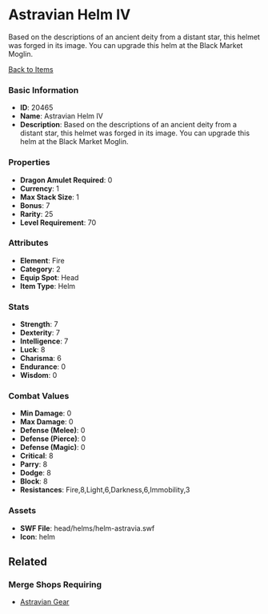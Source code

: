 # Astravian Helm IV

Based on the descriptions of an ancient deity from a distant star, this helmet was forged in its image. You can upgrade this helm at the Black Market Moglin.

[Back to Items](../items.md)

### Basic Information

- **ID**: 20465
- **Name**: Astravian Helm IV
- **Description**: Based on the descriptions of an ancient deity from a distant star, this helmet was forged in its image. You can upgrade this helm at the Black Market Moglin.

### Properties

- **Dragon Amulet Required**: 0
- **Currency**: 1
- **Max Stack Size**: 1
- **Bonus**: 7
- **Rarity**: 25
- **Level Requirement**: 70

### Attributes

- **Element**: Fire
- **Category**: 2
- **Equip Spot**: Head
- **Item Type**: Helm

### Stats

- **Strength**: 7
- **Dexterity**: 7
- **Intelligence**: 7
- **Luck**: 8
- **Charisma**: 6
- **Endurance**: 0
- **Wisdom**: 0

### Combat Values

- **Min Damage**: 0
- **Max Damage**: 0
- **Defense (Melee)**: 0
- **Defense (Pierce)**: 0
- **Defense (Magic)**: 0
- **Critical**: 8
- **Parry**: 8
- **Dodge**: 8
- **Block**: 8
- **Resistances**: Fire,8,Light,6,Darkness,6,Immobility,3

### Assets

- **SWF File**: head/helms/helm-astravia.swf
- **Icon**: helm

## Related

### Merge Shops Requiring

- [Astravian Gear](../merge-shops/357-astravian-gear.md)


